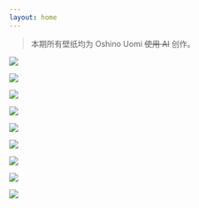 ```yaml
---
layout: home
---
```


> 本期所有壁纸均为 Oshino Uomi ~~使用 AI~~ 创作。

<div id="home-page">

![](https://imgbed.lunars.site/file/1732186705639_IMG_7710.PNG)

![](https://imgbed.lunars.site/file/1732186707980_ono2.jpeg)

![](https://imgbed.lunars.site/file/1732186706721_ono8.jpeg)

![](https://imgbed.lunars.site/file/1732186702316_ono3.jpeg)

![](https://imgbed.lunars.site/file/1732186698145_1721990043646_format,png&big.PNG)

![](https://imgbed.lunars.site/file/1732186694324_1721988520414_format,png&big.PNG)

![](https://imgbed.lunars.site/file/1732186692042_1721988506521_format,png&big.PNG)

![](https://imgbed.lunars.site/file/1732186692058_1721986894145_format,png&big.PNG)

![](https://imgbed.lunars.site/file/1732186695219_1721986880553_format,png&big.PNG)
</div>
